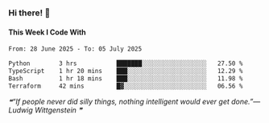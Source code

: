 ### Hi there! 👋

#### This Week I Code With
<!--START_SECTION:waka-->

```txt
From: 28 June 2025 - To: 05 July 2025

Python        3 hrs           ███████░░░░░░░░░░░░░░░░░░   27.50 %
TypeScript    1 hr 20 mins    ███░░░░░░░░░░░░░░░░░░░░░░   12.29 %
Bash          1 hr 18 mins    ███░░░░░░░░░░░░░░░░░░░░░░   11.98 %
Terraform     42 mins         █▓░░░░░░░░░░░░░░░░░░░░░░░   06.56 %
```

<!--END_SECTION:waka-->

<!--STARTS_HERE_QUOTE_README-->
<i>❝“If people never did silly things, nothing intelligent would ever get done.”— Ludwig Wittgenstein   ❞</i>
<!--ENDS_HERE_QUOTE_README-->
